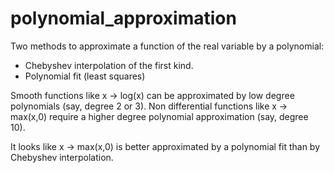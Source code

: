 # polynomial_approximation

Two methods to approximate a function of the real variable by a polynomial:
- Chebyshev interpolation of the first kind.
- Polynomial fit (least squares)

Smooth functions like x -> log(x) can be approximated by low degree polynomials (say, degree 2 or 3).
Non differential functions like x -> max(x,0) require a higher degree polynomial approximation (say, degree 10).

It looks like x -> max(x,0) is better approximated by a polynomial fit than by Chebyshev interpolation.



